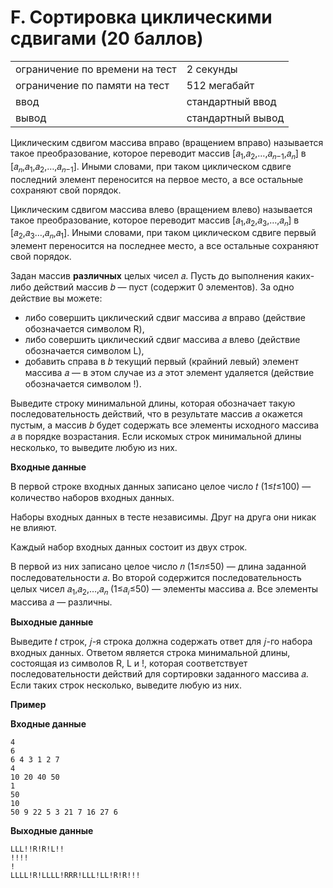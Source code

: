 # F. Сортировка циклическими сдвигами (20 баллов)

|                                |                   |
|--------------------------------|-------------------|
| ограничение по времени на тест | 2 секунды         |
| ограничение по памяти на тест  | 512 мегабайт      |
| ввод                           | стандартный ввод  |
| вывод                          | стандартный вывод |

Циклическим сдвигом массива вправо (вращением вправо) называется такое преобразование, которое переводит массив [𝑎<sub>1</sub>,𝑎<sub>2</sub>,…,𝑎<sub>𝑛−1</sub>,𝑎<sub>𝑛</sub>] в [𝑎<sub>𝑛</sub>,𝑎<sub>1</sub>,𝑎<sub>2</sub>,…,𝑎<sub>𝑛−1</sub>]. Иными словами, при таком циклическом сдвиге последний элемент переносится на первое место, а все остальные сохраняют свой порядок.

Циклическим сдвигом массива влево (вращением влево) называется такое преобразование, которое переводит массив [𝑎<sub>1</sub>,𝑎<sub>2</sub>,𝑎<sub>3</sub>,…,𝑎<sub>𝑛</sub>]
в [𝑎<sub>2</sub>,𝑎<sub>3</sub>…,𝑎<sub>𝑛</sub>,𝑎<sub>1</sub>]. Иными словами, при таком циклическом сдвиге первый элемент переносится на последнее место, а все остальные сохраняют свой порядок.

Задан массив **различных** целых чисел 𝑎. Пусть до выполнения каких-либо действий массив 𝑏 — пуст (содержит 0 элементов). За одно действие вы можете:

* либо совершить циклический сдвиг массива 𝑎 вправо (действие обозначается символом R),
* либо совершить циклический сдвиг массива 𝑎 влево (действие обозначается символом L),
* добавить справа в 𝑏 текущий первый (крайний левый) элемент массива 𝑎 — в этом случае из 𝑎 этот элемент удаляется (действие обозначается символом !). 

Выведите строку минимальной длины, которая обозначает такую последовательность действий, что в результате массив 𝑎 окажется пустым, а массив 𝑏 будет содержать все элементы исходного массива 𝑎 в порядке возрастания. Если искомых строк минимальной длины несколько, то выведите любую из них.

**Входные данные**

В первой строке входных данных записано целое число 𝑡 (1≤𝑡≤100) — количество наборов входных данных.

Наборы входных данных в тесте независимы. Друг на друга они никак не влияют.

Каждый набор входных данных состоит из двух строк.

В первой из них записано целое число 𝑛 (1≤𝑛≤50) — длина заданной последовательности 𝑎. Во второй содержится последовательность целых чисел 𝑎<sub>1</sub>,𝑎<sub>2</sub>,…,𝑎<sub>𝑛</sub> (1≤𝑎<sub>𝑖</sub>≤50) — элементы массива 𝑎. Все элементы массива 𝑎 — различны.

**Выходные данные**

Выведите 𝑡 строк, 𝑗-я строка должна содержать ответ для 𝑗-го набора входных данных. Ответом является строка минимальной длины, состоящая из символов R, L и !, которая соответствует последовательности действий для сортировки заданного массива 𝑎. Если таких строк несколько, выведите любую из них. 

**Пример**

**Входные данные**

```
4
6
6 4 3 1 2 7
4
10 20 40 50
1
50
10
50 9 22 5 3 21 7 16 27 6
``` 

**Выходные данные**

```
LLL!!R!R!L!!
!!!!
!
LLLL!R!LLLL!RRR!LLL!LL!R!R!!!
```
